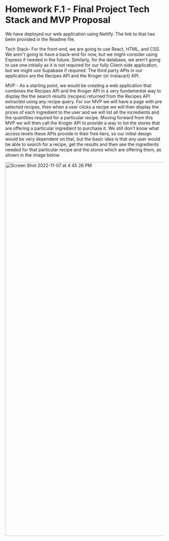 # Homework F.1 - Final Project Tech Stack and MVP Proposal

We have deployed our web application using Netlify. The link to that has been provided in the Readme file.

Tech Stack- For the front-end, we are going to use React, HTML, and CSS. We aren't going to have a back-end for now, but we might consider using Express if needed in the future. Similarly, for the database, we aren't going to use one initially as it is not required for our fully Client-side application, but we might use Supabase if required. The third party APIs in our application are the Recipes API and the Kroger (or Instacart) API.

MVP - As a starting point, we would be creating a web application that combines the Recipes API and the Kroger API in a very fundamental way to display the the search results (recipes) returned from the Recipes API extracted using any recipe query. For our MVP we will have a page with pre selected recipes, then when a user clicks a recipe we will then display the prices of each ingredient to the user and we will list all the incredients and the quantities required for a particular recipe. 
Moving forward from this MVP we will then call the Kroger API to provide a way to list the stores that are offering a particular ingredient to purchase it. We still don't know what access levels these APIs provide in their free tiers, so our initial design would be very dependent on that, but the basic idea is that any user would be able to search for a recipe, get the results and then see the ingredients needed for that particular recipe and the stores which are offering them, as shown in the image below.


<img width="1189" alt="Screen Shot 2022-11-07 at 4 45 26 PM" src="https://user-images.githubusercontent.com/97759670/200431388-db509eec-6bf4-424a-9336-f2c311d7e4c6.png">
